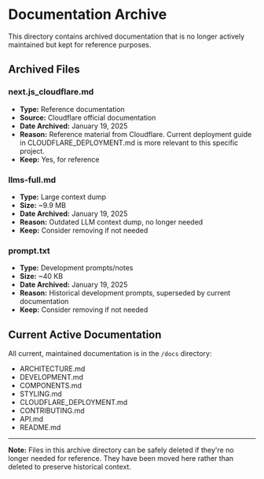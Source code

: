 # Documentation Archive

This directory contains archived documentation that is no longer actively maintained but kept for reference purposes.

## Archived Files

### next.js_cloudflare.md
- **Type:** Reference documentation
- **Source:** Cloudflare official documentation
- **Date Archived:** January 19, 2025
- **Reason:** Reference material from Cloudflare. Current deployment guide in CLOUDFLARE_DEPLOYMENT.md is more relevant to this specific project.
- **Keep:** Yes, for reference

### llms-full.md
- **Type:** Large context dump
- **Size:** ~9.9 MB
- **Date Archived:** January 19, 2025
- **Reason:** Outdated LLM context dump, no longer needed
- **Keep:** Consider removing if not needed

### prompt.txt
- **Type:** Development prompts/notes
- **Size:** ~40 KB
- **Date Archived:** January 19, 2025
- **Reason:** Historical development prompts, superseded by current documentation
- **Keep:** Consider removing if not needed

## Current Active Documentation

All current, maintained documentation is in the `/docs` directory:

- ARCHITECTURE.md
- DEVELOPMENT.md
- COMPONENTS.md
- STYLING.md
- CLOUDFLARE_DEPLOYMENT.md
- CONTRIBUTING.md
- API.md
- README.md

---

**Note:** Files in this archive directory can be safely deleted if they're no longer needed for reference. They have been moved here rather than deleted to preserve historical context.

